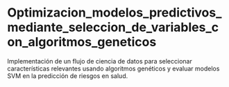 # Optimizacion_modelos_predictivos_mediante_seleccion_de_variables_con_algoritmos_geneticos
Implementación de un flujo de ciencia de datos para seleccionar características relevantes usando algoritmos genéticos y evaluar modelos SVM en la predicción de riesgos en salud.
